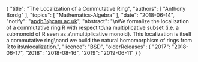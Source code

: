 {
    "title": "The Localization of a Commutative Ring",
    "authors": [
        "Anthony Bordg"
    ],
    "topics": [
        "Mathematics-Algebra"
    ],
    "date": "2018-06-14",
    "notify": "apdb3@cam.ac.uk",
    "abstract": "\nWe formalize the localization of a commutative ring R with respect to\na multiplicative subset (i.e. a submonoid of R seen as a\nmultiplicative monoid). This localization is itself a commutative ring\nand we build the natural homomorphism of rings from R to its\nlocalization.",
    "licence": "BSD",
    "olderReleases": {
        "2017": "2018-06-17",
        "2018": "2018-08-16",
        "2019": "2019-06-11"
    }
}